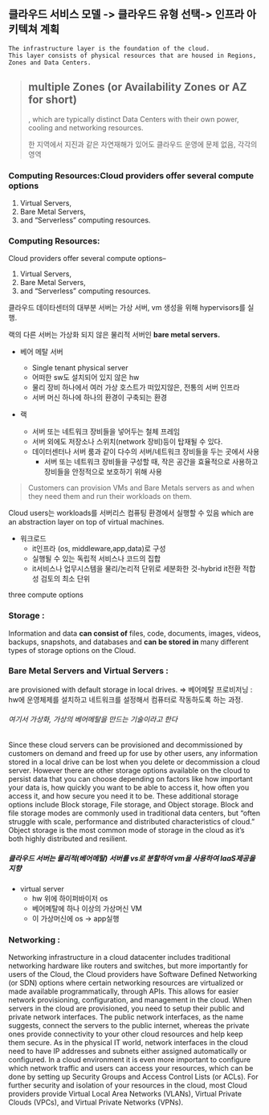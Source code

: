 ## 클라우드 서비스 모델 -> 클라우드 유형 선택-> 인프라 아키텍쳐 계획

    The infrastructure layer is the foundation of the cloud.
    This layer consists of physical resources that are housed in Regions, Zones and Data Centers.

>## multiple Zones (or Availability Zones or AZ for short)
>, which are typically distinct Data Centers with their own power, cooling and networking resources.
>
> 한 지역에서 지진과 같은 자연재해가 있어도 클라우드 운영에 문제 없음, 각각의 영역

### Computing Resources:Cloud providers offer several compute options
1. Virtual Servers, 
2. Bare Metal Servers, 
3. and “Serverless” computing resources.

### Computing Resources: 

Cloud providers offer several compute options–  
1. Virtual Servers, 
2. Bare Metal Servers, 
3. and “Serverless” computing resources.


클라우드 데이타센터의 대부분 서버는 가상 서버, vm 생성을 위해 hypervisors를 실행. 

랙의 다른 서버는 가상화 되지 않은 물리적 서버인 **bare metal servers.**

* 베어 메탈 서버
  * Single tenant physical server
  * 어떠한 sw도 설치되어 있지 않은 hw
  * 물리 장비 하나에서 여러 가상 호스트가 떠있지않은, 전통의 서버 인프라
  * 서버 머신 하나에 하나의 환경이 구축되는 환경

* 랙
  * 서버 또는 네트워크 장비들을 넣어두는 철체 프레임
  * 서버 외에도 저장소나 스위치(network 장비)등이 탑재될 수 있다.
  * 데이터센터나 서버 룸과 같이 다수의 서버/네트워크 장비들을 두는 곳에서 사용
    * 서버 또는 네트워크 장비들을 구성할 때, 작은 공간을 효율적으로 사용하고 장비들을 안정적으로 보호하기 위해 사용


> Customers can provision VMs and Bare Metals servers as and when they need them and run their workloads on them.

Cloud users는 workloads를 서버리스 컴퓨팅 환경에서 실행할 수 있음  which are an abstraction layer on top of virtual machines.

* 워크로드
  * it인프라 (os, middleware,app,data)로 구성
  * 실행될 수 있는 독립적 서비스나 코드의 집합
  * it서비스나 업무시스템을 물리/논리적 단위로 세분화한 것-hybrid it전환 적합성 검토의 최소 단위
 
 three compute options 
 ### Storage : 

Information and data 
**can consist of** files,
code, documents, images, videos, backups, snapshots, and databases 
and **can be stored in** many different types of storage options on the Cloud.

### Bare Metal Servers and Virtual Servers :
are provisioned with default storage in local drives. 
=> 베어메탈 프로비저닝 : 
hw에 운영체제를 설치하고 네트워크를 설정해서 컴퓨터로 작동하도록 하는 과정.

###### 여기서 가상화, 가상의 베어메탈을 만드는 기술이라고 한다
Since these cloud servers can be provisioned and decommissioned by customers on demand and freed up for use by other users, any information stored in a local drive can be lost when you
delete or decommission a cloud server.
However there are other storage options available on the cloud to persist data that you can choose depending on factors like how important your data is, how quickly you want to be able to access it, how often you access it, and how secure you need it to be.
These additional storage options include Block storage, File storage, and Object storage.
Block and file storage modes are commonly used in traditional data centers, but “often struggle with scale, performance and distributed characteristics of cloud.” Object storage is the most common mode of storage in the cloud as it’s both highly distributed and resilient.

##### 클라우드 서버는 물리적(베어메탈) 서버를 vs로 분할하여 vm을 사용하여 IaaS제공을 지향

* virtual server
  * hw 위에 하이퍼바이저 os
  * 베어메탈에 하나 이상의 가상머신 VM
  * 이 가상머신에 os -> app실행

 ### Networking : 
Networking infrastructure in a cloud datacenter includes traditional networking hardware like routers and switches, but more importantly for users of the Cloud, the Cloud providers have Software Defined Networking (or SDN) options where certain networking resources are virtualized or made available programmatically, through APIs.
This allows for easier network provisioning, configuration, and management in the cloud.
When servers in the cloud are provisioned, you need to setup their public and private network interfaces.
The public network interfaces, as the name suggests, connect the servers to the public internet, whereas the private ones provide connectivity to your other cloud resources and help keep them secure.
As in the physical IT world, network interfaces in the cloud need to have IP addresses and subnets either assigned automatically or configured.
In a cloud environment it is even more important to configure which network traffic and users can access your resources, which can be done by setting up Security Groups and Access Control Lists (or ACLs).
For further security and isolation of your resources in the cloud, most Cloud providers
provide Virtual Local Area Networks (VLANs), Virtual Private Clouds (VPCs), and Virtual
Private Networks (VPNs).